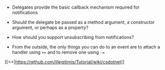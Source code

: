 -    Delegates provide the basic callback mechanism required for notifications 

-    Should the delegate be passed as a method argument, a constructor argument, or perhaps as a property? 

-    How should you support unsubscribing from notifications? 

-    From the outside, the only things you can do to an event are to attach a handler using `+=` and to remove one using `-=`



[[<<|https://github.com/illegitimis/Tutorial/wiki/csdotnet]]
